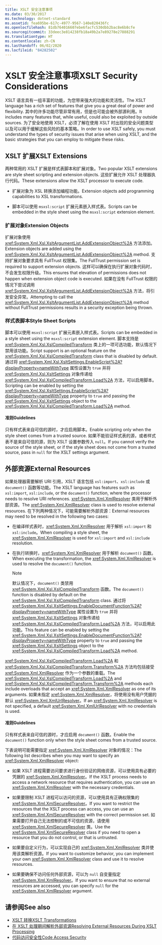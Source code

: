 ```yaml
---
title: XSLT 安全注意事项
ms.date: 03/30/2017
ms.technology: dotnet-standard
ms.assetid: fea695be-617c-4977-9567-140e820436fc
ms.openlocfilehash: 81db764016607ebe6facfc530dbb2bac8e6b8cfe
ms.sourcegitcommit: 33deec3e814238fb18a49b2a7e89278e27888291
ms.translationtype: HT
ms.contentlocale: zh-CN
ms.lasthandoff: 06/02/2020
ms.locfileid: "84282502"
---
```

# <a name="xslt-security-considerations"></a><span data-ttu-id="13f5c-102">XSLT 安全注意事项</span><span class="sxs-lookup"><span data-stu-id="13f5c-102">XSLT Security Considerations</span></span>
<span data-ttu-id="13f5c-103">XSLT 语言具有一组丰富的功能，为您带来强大的功能和灵活性。</span><span class="sxs-lookup"><span data-stu-id="13f5c-103">The XSLT language has a rich set of features that give you a great deal of power and flexibility.</span></span> <span data-ttu-id="13f5c-104">其中的许多功能尽管非常有用，但是也可能会被外部源利用。</span><span class="sxs-lookup"><span data-stu-id="13f5c-104">It includes many features that, while useful, could also be exploited by outside sources.</span></span> <span data-ttu-id="13f5c-105">为了安全地使用 XSLT，必须了解在使用 XSLT 时出现的安全问题类型以及可以用于缓解这些风险的基本策略。</span><span class="sxs-lookup"><span data-stu-id="13f5c-105">In order to use XSLT safely, you must understand the types of security issues that arise when using XSLT, and the basic strategies that you can employ to mitigate these risks.</span></span>  
  
## <a name="xslt-extensions"></a><span data-ttu-id="13f5c-106">XSLT 扩展</span><span class="sxs-lookup"><span data-stu-id="13f5c-106">XSLT Extensions</span></span>  
 <span data-ttu-id="13f5c-107">两种常用的 XSLT 扩展是样式表脚本和扩展对象。</span><span class="sxs-lookup"><span data-stu-id="13f5c-107">Two popular XSLT extensions are style sheet scripting and extension objects.</span></span> <span data-ttu-id="13f5c-108">这些扩展允许 XSLT 处理器执行代码。</span><span class="sxs-lookup"><span data-stu-id="13f5c-108">These extensions allow the XSLT processor to execute code.</span></span>  
  
- <span data-ttu-id="13f5c-109">扩展对象为 XSL 转换添加编程功能。</span><span class="sxs-lookup"><span data-stu-id="13f5c-109">Extension objects add programming capabilities to XSL transformations.</span></span>  
  
- <span data-ttu-id="13f5c-110">脚本可以使用 `msxsl:script` 扩展元素嵌入样式表。</span><span class="sxs-lookup"><span data-stu-id="13f5c-110">Scripts can be embedded in the style sheet using the `msxsl:script` extension element.</span></span>  
  
### <a name="extension-objects"></a><span data-ttu-id="13f5c-111">扩展对象</span><span class="sxs-lookup"><span data-stu-id="13f5c-111">Extension Objects</span></span>  
 <span data-ttu-id="13f5c-112">扩展对象使用 <xref:System.Xml.Xsl.XsltArgumentList.AddExtensionObject%2A> 方法添加。</span><span class="sxs-lookup"><span data-stu-id="13f5c-112">Extension objects are added using the <xref:System.Xml.Xsl.XsltArgumentList.AddExtensionObject%2A> method.</span></span> <span data-ttu-id="13f5c-113">支持扩展对象要求具有 FullTrust 权限集。</span><span class="sxs-lookup"><span data-stu-id="13f5c-113">The FullTrust permission set is required to support extension objects.</span></span> <span data-ttu-id="13f5c-114">这样可以确保在执行扩展对象代码时，不会发生权限升级。</span><span class="sxs-lookup"><span data-stu-id="13f5c-114">This ensures that elevation of permissions does not happen when extension object code is executed.</span></span> <span data-ttu-id="13f5c-115">如果在没有 FullTrust 权限的情况下尝试调用 <xref:System.Xml.Xsl.XsltArgumentList.AddExtensionObject%2A> 方法，将引发安全异常。</span><span class="sxs-lookup"><span data-stu-id="13f5c-115">Attempting to call the <xref:System.Xml.Xsl.XsltArgumentList.AddExtensionObject%2A> method without FullTrust permissions results in a security exception being thrown.</span></span>  
  
### <a name="style-sheet-scripts"></a><span data-ttu-id="13f5c-116">样式表脚本</span><span class="sxs-lookup"><span data-stu-id="13f5c-116">Style Sheet Scripts</span></span>  
 <span data-ttu-id="13f5c-117">脚本可以使用 `msxsl:script` 扩展元素嵌入样式表。</span><span class="sxs-lookup"><span data-stu-id="13f5c-117">Scripts can be embedded in a style sheet using the `msxsl:script` extension element.</span></span> <span data-ttu-id="13f5c-118">脚本支持是 <xref:System.Xml.Xsl.XslCompiledTransform> 类上的一项可选功能，默认情况下禁用该功能。</span><span class="sxs-lookup"><span data-stu-id="13f5c-118">Script support is an optional feature on the <xref:System.Xml.Xsl.XslCompiledTransform> class that is disabled by default.</span></span> <span data-ttu-id="13f5c-119">通过将 <xref:System.Xml.Xsl.XsltSettings.EnableScript%2A?displayProperty=nameWithType> 属性设置为 `true` 并将 <xref:System.Xml.Xsl.XsltSettings> 对象传递给 <xref:System.Xml.Xsl.XslCompiledTransform.Load%2A> 方法，可以启用脚本。</span><span class="sxs-lookup"><span data-stu-id="13f5c-119">Scripting can be enabled by setting the <xref:System.Xml.Xsl.XsltSettings.EnableScript%2A?displayProperty=nameWithType> property to `true` and passing the <xref:System.Xml.Xsl.XsltSettings> object to the <xref:System.Xml.Xsl.XslCompiledTransform.Load%2A> method.</span></span>  
  
#### <a name="guidelines"></a><span data-ttu-id="13f5c-120">准则</span><span class="sxs-lookup"><span data-stu-id="13f5c-120">Guidelines</span></span>  
 <span data-ttu-id="13f5c-121">只有样式表来自可信的源时，才应启用脚本。</span><span class="sxs-lookup"><span data-stu-id="13f5c-121">Enable scripting only when the style sheet comes from a trusted source.</span></span> <span data-ttu-id="13f5c-122">如果不能验证样式表的源，或者样式表不是来自可信的源，则为 XSLT 设置参数传入 `null`。</span><span class="sxs-lookup"><span data-stu-id="13f5c-122">If you cannot verify the source of the style sheet, or if the style sheet does not come from a trusted source, pass in `null` for the XSLT settings argument.</span></span>  
  
## <a name="external-resources"></a><span data-ttu-id="13f5c-123">外部资源</span><span class="sxs-lookup"><span data-stu-id="13f5c-123">External Resources</span></span>  
 <span data-ttu-id="13f5c-124">如果处理器需要解析 URI 引用，XSLT 语言包括 `xsl:import`、`xsl:include` 或 `document()` 函数等功能。</span><span class="sxs-lookup"><span data-stu-id="13f5c-124">The XSLT language has features such as `xsl:import`, `xsl:include`, or the `document()` function, where the processor needs to resolve URI references.</span></span> <span data-ttu-id="13f5c-125"><xref:System.Xml.XmlResolver> 类用于解析外部资源。</span><span class="sxs-lookup"><span data-stu-id="13f5c-125">The <xref:System.Xml.XmlResolver> class is used to resolve external resources.</span></span> <span data-ttu-id="13f5c-126">在下列两种情况下，可能需要解析外部资源：</span><span class="sxs-lookup"><span data-stu-id="13f5c-126">External resources may need to be resolved in the following two cases:</span></span>  
  
- <span data-ttu-id="13f5c-127">在编译样式表时，<xref:System.Xml.XmlResolver> 用于解析 `xsl:import` 和 `xsl:include`。</span><span class="sxs-lookup"><span data-stu-id="13f5c-127">When compiling a style sheet, the <xref:System.Xml.XmlResolver> is used for `xsl:import` and `xsl:include` resolution.</span></span>  
  
- <span data-ttu-id="13f5c-128">在执行转换时，<xref:System.Xml.XmlResolver> 用于解析 `document()` 函数。</span><span class="sxs-lookup"><span data-stu-id="13f5c-128">When executing the transformation, the <xref:System.Xml.XmlResolver> is used to resolve the `document()` function.</span></span>  
  
    > [!NOTE]
    > <span data-ttu-id="13f5c-129">默认情况下，`document()` 类禁用 <xref:System.Xml.Xsl.XslCompiledTransform> 函数。</span><span class="sxs-lookup"><span data-stu-id="13f5c-129">The `document()` function is disabled by default on the <xref:System.Xml.Xsl.XslCompiledTransform> class.</span></span> <span data-ttu-id="13f5c-130">通过将 <xref:System.Xml.Xsl.XsltSettings.EnableDocumentFunction%2A?displayProperty=nameWithType> 属性设置为 `true` 并将 <xref:System.Xml.Xsl.XsltSettings> 对象传递给 <xref:System.Xml.Xsl.XslCompiledTransform.Load%2A> 方法，可以启用此功能。</span><span class="sxs-lookup"><span data-stu-id="13f5c-130">This feature can be enabled by setting the <xref:System.Xml.Xsl.XsltSettings.EnableDocumentFunction%2A?displayProperty=nameWithType> property to `true` and passing the <xref:System.Xml.Xsl.XsltSettings> object to the <xref:System.Xml.Xsl.XslCompiledTransform.Load%2A> method.</span></span>  
  
 <span data-ttu-id="13f5c-131"><xref:System.Xml.Xsl.XslCompiledTransform.Load%2A> 和 <xref:System.Xml.Xsl.XslCompiledTransform.Transform%2A> 方法均包括接受 <xref:System.Xml.XmlResolver> 作为一个参数的重载。</span><span class="sxs-lookup"><span data-stu-id="13f5c-131">The <xref:System.Xml.Xsl.XslCompiledTransform.Load%2A> and <xref:System.Xml.Xsl.XslCompiledTransform.Transform%2A> methods each include overloads that accept an <xref:System.Xml.XmlResolver> as one of its arguments.</span></span> <span data-ttu-id="13f5c-132">如果未指定 <xref:System.Xml.XmlResolver>，将使用没有用户凭据的默认 <xref:System.Xml.XmlUrlResolver>。</span><span class="sxs-lookup"><span data-stu-id="13f5c-132">If an <xref:System.Xml.XmlResolver> is not specified, a default <xref:System.Xml.XmlUrlResolver> with no credentials is used.</span></span>  
  
#### <a name="guidelines"></a><span data-ttu-id="13f5c-133">准则</span><span class="sxs-lookup"><span data-stu-id="13f5c-133">Guidelines</span></span>  
 <span data-ttu-id="13f5c-134">只有样式表来自可信的源时，才应启用 `document()` 函数。</span><span class="sxs-lookup"><span data-stu-id="13f5c-134">Enable the `document()` function only when the style sheet comes from a trusted source.</span></span>  
  
 <span data-ttu-id="13f5c-135">下表说明可能需要指定 <xref:System.Xml.XmlResolver> 对象的情况：</span><span class="sxs-lookup"><span data-stu-id="13f5c-135">The following list describes when you may want to specify an <xref:System.Xml.XmlResolver> object:</span></span>  
  
- <span data-ttu-id="13f5c-136">如果 XSLT 进程需要访问要求进行身份验证的网络资源，可以使用具有必要的凭据的 <xref:System.Xml.XmlResolver>。</span><span class="sxs-lookup"><span data-stu-id="13f5c-136">If the XSLT process needs to access a network resource that requires authentication, you can use an <xref:System.Xml.XmlResolver> with the necessary credentials.</span></span>  
  
- <span data-ttu-id="13f5c-137">如果要限制 XSLT 进程可以访问的资源，可以使用具有正确权限集的 <xref:System.Xml.XmlSecureResolver>。</span><span class="sxs-lookup"><span data-stu-id="13f5c-137">If you want to restrict the resources that the XSLT process can access, you can use an <xref:System.Xml.XmlSecureResolver> with the correct permission set.</span></span> <span data-ttu-id="13f5c-138">如果需要打开自己无法控制的或不可信的资源，请使用 <xref:System.Xml.XmlSecureResolver> 类。</span><span class="sxs-lookup"><span data-stu-id="13f5c-138">Use the <xref:System.Xml.XmlSecureResolver> class if you need to open a resource that you do not control, or that is untrusted.</span></span>  
  
- <span data-ttu-id="13f5c-139">如果要自定义行为，可以实现自己的 <xref:System.Xml.XmlResolver> 类并使用该类解析资源。</span><span class="sxs-lookup"><span data-stu-id="13f5c-139">If you want to customize behavior, you can implement your own <xref:System.Xml.XmlResolver> class and use it to resolve resources.</span></span>  
  
- <span data-ttu-id="13f5c-140">如果要确保不访问任何外部资源，可以为 `null` 自变量指定 <xref:System.Xml.XmlResolver>。</span><span class="sxs-lookup"><span data-stu-id="13f5c-140">If you want to ensure that no external resources are accessed, you can specify `null` for the <xref:System.Xml.XmlResolver> argument.</span></span>  
  
## <a name="see-also"></a><span data-ttu-id="13f5c-141">请参阅</span><span class="sxs-lookup"><span data-stu-id="13f5c-141">See also</span></span>

- [<span data-ttu-id="13f5c-142">XSLT 转换</span><span class="sxs-lookup"><span data-stu-id="13f5c-142">XSLT Transformations</span></span>](xslt-transformations.md)
- [<span data-ttu-id="13f5c-143">在 XSLT 处理期间解析外部资源</span><span class="sxs-lookup"><span data-stu-id="13f5c-143">Resolving External Resources During XSLT Processing</span></span>](resolving-external-resources-during-xslt-processing.md)
- [<span data-ttu-id="13f5c-144">代码访问安全性</span><span class="sxs-lookup"><span data-stu-id="13f5c-144">Code Access Security</span></span>](../../../framework/misc/code-access-security.md)
